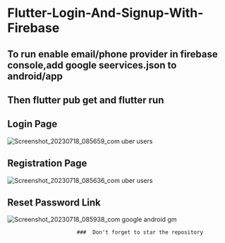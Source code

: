# Flutter-Login-And-Signup-With-Firebase


## To run enable email/phone provider in firebase console,add google seervices.json to android/app


## Then flutter pub get and flutter run    


## Login Page


![Screenshot_20230718_085659_com uber users](https://github.com/MAXIME765356/Flutter-Login-And-Signup-With-Firebase-Backend/assets/117815821/7ee133c7-3d82-4fb8-9749-77da0901721d)




## Registration Page



![Screenshot_20230718_085636_com uber users](https://github.com/MAXIME765356/Flutter-Login-And-Signup-With-Firebase-Backend/assets/117815821/420619b5-9f58-4a8f-904f-f8c3f368bfc0)





## Reset Password Link


![Screenshot_20230718_085938_com google android gm](https://github.com/MAXIME765356/Flutter-Login-And-Signup-With-Firebase-Backend/assets/117815821/f2318e35-c108-43d6-80be-9dcb78f305a4)



                          ###  Don't forget to star the repository

